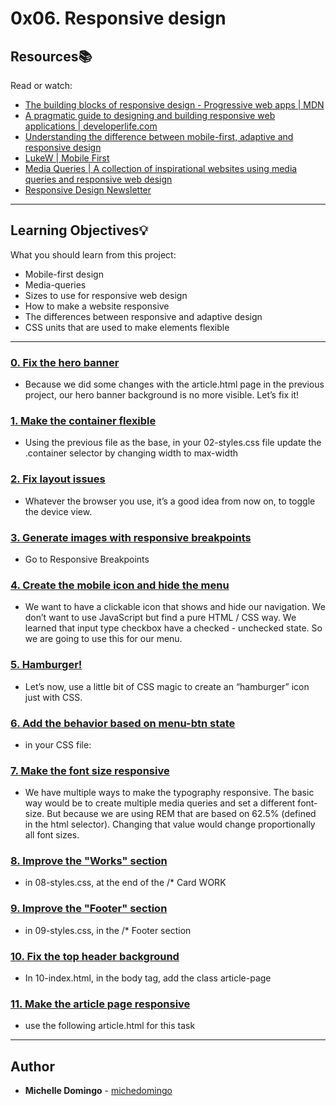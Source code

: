 # 0x06. Responsive design

## Resources:books:

Read or watch:

- [The building blocks of responsive design - Progressive web apps | MDN](https://intranet.hbtn.io/rltoken/xunPO8dNZy0mJpq8vbUMRA)
- [A pragmatic guide to designing and building responsive web applications | developerlife.com](https://intranet.hbtn.io/rltoken/rs5zCrDpRaU6LD13-rG2yg)
- [Understanding the difference between mobile-first, adaptive and responsive design](https://intranet.hbtn.io/rltoken/7W08yfp6vBGFlgoqZZc7eQ)
- [LukeW | Mobile First](https://intranet.hbtn.io/rltoken/AMTqHMY4OeGET3nOdRH2uQ)
- [Media Queries | A collection of inspirational websites using media queries and responsive web design](https://intranet.hbtn.io/rltoken/bk52ihWug_pe0QUghl99aQ)
- [Responsive Design Newsletter](https://intranet.hbtn.io/rltoken/1k39DhswkQfzN7L4N7pO7w)

---

## Learning Objectives:bulb:

What you should learn from this project:

- Mobile-first design
- Media-queries
- Sizes to use for responsive web design
- How to make a website responsive
- The differences between responsive and adaptive design
- CSS units that are used to make elements flexible

---

### [0. Fix the hero banner](./01-styles.css)

- Because we did some changes with the article.html page in the previous project, our hero banner background is no more visible. Let’s fix it!

### [1. Make the container flexible](./02-styles.css)

- Using the previous file as the base, in your 02-styles.css file update the .container selector by changing width to max-width

### [2. Fix layout issues](./02-1-styles.css)

- Whatever the browser you use, it’s a good idea from now on, to toggle the device view.

### [3. Generate images with responsive breakpoints](./03-index.html)

- Go to Responsive Breakpoints

### [4. Create the mobile icon and hide the menu](./04-index.html)

- We want to have a clickable icon that shows and hide our navigation. We don’t want to use JavaScript but find a pure HTML / CSS way. We learned that input type checkbox have a checked - unchecked state. So we are going to use this for our menu.

### [5. Hamburger!](./05-index.html)

- Let’s now, use a little bit of CSS magic to create an “hamburger” icon just with CSS.

### [6. Add the behavior based on menu-btn state](./06-index.html)

- in your CSS file:

### [7. Make the font size responsive](./07-index.html)

- We have multiple ways to make the typography responsive. The basic way would be to create multiple media queries and set a different font-size. But because we are using REM that are based on 62.5% (defined in the html selector). Changing that value would change proportionally all font sizes.

### [8. Improve the "Works" section](./08-index.html)

- in 08-styles.css, at the end of the /\* Card WORK

### [9. Improve the "Footer" section](./09-index.html)

- in 09-styles.css, in the /\* Footer section

### [10. Fix the top header background](./10-index.html)

- In 10-index.html, in the body tag, add the class article-page

### [11. Make the article page responsive](./100-article.html)

- use the following article.html for this task

---

## Author

- **Michelle Domingo** - [michedomingo](https://github.com/michedomingo)
